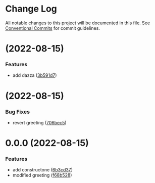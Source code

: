 # Change Log

All notable changes to this project will be documented in this file.
See [Conventional Commits](https://conventionalcommits.org) for commit guidelines.

# [](https://github.com/Dazza65/pattern-library/compare/constructone@0.1.0...constructone@) (2022-08-15)


### Features

* add dazza ([3b591d7](https://github.com/Dazza65/pattern-library/commit/3b591d77e406220d292844b39a5db2eba2a1d498))





#  (2022-08-15)


### Bug Fixes

* revert greeting ([706bec5](https://github.com/Dazza65/pattern-library/commit/706bec53891b251e16b29a005f1ba426f7b9aa6a))



# 0.0.0 (2022-08-15)


### Features

* add constructone ([6b3cd37](https://github.com/Dazza65/pattern-library/commit/6b3cd37f71e953b355d9faa6aa313fd02a193c01))
* modified greeting ([f68b528](https://github.com/Dazza65/pattern-library/commit/f68b5284e995eb7863bd45aaff8e1af77ffd8bee))
